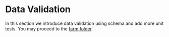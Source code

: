 # Data Validation

In this section we introduce data validation using schema and add more unit
tests.  You may proceed to the [farm folder](farm/).
